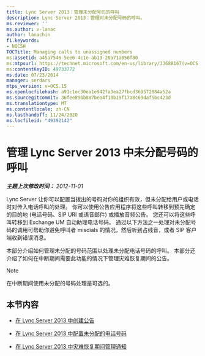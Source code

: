```yaml
---
title: Lync Server 2013：管理未分配号码的呼叫
description: Lync Server 2013：管理对未分配号码的呼叫。
ms.reviewer: ''
ms.author: v-lanac
author: lanachin
f1.keywords:
- NOCSH
TOCTitle: Managing calls to unassigned numbers
ms:assetid: a45a7546-5ee6-4c1e-ab13-20a71a058f80
ms:mtpsurl: https://technet.microsoft.com/en-us/library/JJ688167(v=OCS.15)
ms:contentKeyID: 49733772
ms.date: 07/23/2014
manager: serdars
mtps_version: v=OCS.15
ms.openlocfilehash: a91c1ec30ea1e942fa3ea27fbcd369572884a52a
ms.sourcegitcommit: 36fee89bb887bea4f18b19f17a8c69daf5bc423d
ms.translationtype: MT
ms.contentlocale: zh-CN
ms.lasthandoff: 11/24/2020
ms.locfileid: "49392142"
---
```

# <a name="managing-calls-to-unassigned-numbers-in-lync-server-2013"></a>管理 Lync Server 2013 中未分配号码的呼叫

<div data-xmlns="http://www.w3.org/1999/xhtml">

<div class="topic" data-xmlns="http://www.w3.org/1999/xhtml" data-msxsl="urn:schemas-microsoft-com:xslt" data-cs="https://msdn.microsoft.com/">

<div data-asp="https://msdn2.microsoft.com/asp">



</div>

<div id="mainSection">

<div id="mainBody">

<span> </span>

_**主题上次修改时间：** 2012-11-01_

Lync Server 让你可以配置当拨出的号码对你的组织有效，但未分配给用户或电话时对传入电话呼叫的处理。 你可以使用公告应用程序将这些呼叫转移到预先确定的目的地 (电话号码、SIP URI 或语音邮件) 或播放音频公告。 您还可以将这些呼叫转移到 Exchange UM 自动助理电话号码。 通过以下方法之一处理对未分配号码的调用可帮助你避免呼叫者 misdials 的情况，然后听到占线音，或者 SIP 客户端收到错误消息。

本部分介绍如何管理未分配的号码范围以处理未分配电话号码的呼叫。 本部分还介绍了如何在中断期间需要此功能的情况下管理灾难恢复期间的公告。

<div>


> [!NOTE]  
> 在中断期间使用未分配的号码处理是可选的。



</div>

<div>

## <a name="in-this-section"></a>本节内容

  - [在 Lync Server 2013 中创建公告](lync-server-2013-create-an-announcement.md)

  - [在 Lync Server 2013 中配置未分配的电话号码](lync-server-2013-configure-unassigned-phone-numbers.md)

  - [在 Lync Server 2013 中灾难恢复期间管理通知](lync-server-2013-manage-announcements-during-disaster-recovery.md)

</div>

</div>

<span> </span>

</div>

</div>

</div>


